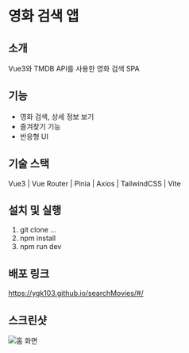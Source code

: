 # 영화 검색 앱

## 소개
Vue3와 TMDB API를 사용한 영화 검색 SPA

## 기능
- 영화 검색, 상세 정보 보기
- 즐겨찾기 기능
- 반응형 UI

## 기술 스택
Vue3 | Vue Router | Pinia | Axios | TailwindCSS | Vite

## 설치 및 실행
1. git clone ...
2. npm install
3. npm run dev

## 배포 링크
https://ygk103.github.io/searchMovies/#/

## 스크린샷
![홈 화면](https://ygk103.github.io/searchMovies/#/)
<!-- ![상세 화면](./screenshots/detail.png) -->
